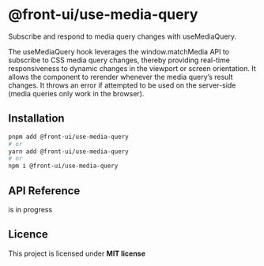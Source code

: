 # @front-ui/use-media-query

Subscribe and respond to media query changes with useMediaQuery.

The useMediaQuery hook leverages the window.matchMedia API to subscribe to CSS media query changes, thereby providing real-time responsiveness to dynamic changes in the viewport or screen orientation. It allows the component to rerender whenever the media query’s result changes. It throws an error if attempted to be used on the server-side (media queries only work in the browser).

## Installation

```bash
pnpm add @front-ui/use-media-query
# or
yarn add @front-ui/use-media-query
# or
npm i @front-ui/use-media-query
```

## API Reference

is in progress

## Licence

This project is licensed under **MIT license**
